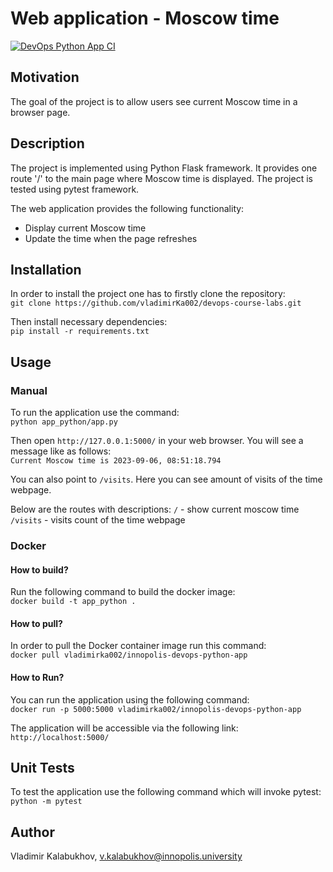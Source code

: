 # Web application - Moscow time

[![DevOps Python App CI](https://github.com/vladimirKa002/devops-course-labs/actions/workflows/python.yml/badge.svg?branch=Lab3)](https://github.com/vladimirKa002/devops-course-labs/actions/workflows/python.yml)

## Motivation
The goal of the project is to allow users see current Moscow time in a browser page.


## Description
The project is implemented using Python Flask framework. It provides one route '/' to the
main page where Moscow time is displayed. The project is tested using pytest framework.

The web application provides the following functionality:
- Display current Moscow time
- Update the time when the page refreshes


## Installation
In order to install the project one has to firstly clone the repository:  
`git clone https://github.com/vladimirKa002/devops-course-labs.git`

Then install necessary dependencies:  
`pip install -r requirements.txt`


## Usage

### Manual

To run the application use the command:  
`python app_python/app.py`

Then open `http://127.0.0.1:5000/` in your web browser. You will see a message like as follows:  
`Current Moscow time is 2023-09-06, 08:51:18.794`

You can also point to `/visits`. Here you can see amount of visits of the time webpage.

Below are the routes with descriptions:
`/` - show current moscow time
`/visits` - visits count of the time webpage

### Docker

#### How to build?

Run the following command to build the docker image:  
`docker build -t app_python .`

#### How to pull?

In order to pull the Docker container image run this command:  
`docker pull vladimirka002/innopolis-devops-python-app`

#### How to Run?

You can run the application using the following command:  
`docker run -p 5000:5000 vladimirka002/innopolis-devops-python-app`

The application will be accessible via the following link: `http://localhost:5000/`


## Unit Tests

To test the application use the following command which will invoke pytest:  
`python -m pytest`


## Author
Vladimir Kalabukhov, v.kalabukhov@innopolis.university